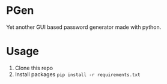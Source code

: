 # PGen
Yet another GUI based password generator made with python.

# Usage
1) Clone this repo
2) Install packages
`pip install -r requirements.txt`
